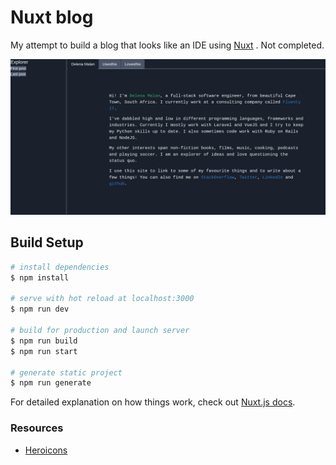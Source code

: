 # Nuxt blog

My attempt to build a blog that looks like an IDE using 
[Nuxt](https://nuxtjs.org/) . Not completed.

![](./nuxt-blog.png)

## Build Setup

```bash
# install dependencies
$ npm install

# serve with hot reload at localhost:3000
$ npm run dev

# build for production and launch server
$ npm run build
$ npm run start

# generate static project
$ npm run generate
```

For detailed explanation on how things work, check out [Nuxt.js docs](https://nuxtjs.org).

### Resources

- [Heroicons](https://github.com/sschoger/heroicons-ui/tree/master/svg)
